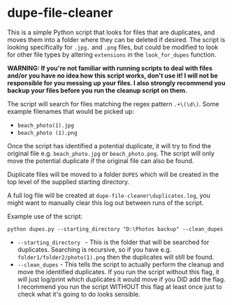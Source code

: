 # dupe-file-cleaner

This is a simple Python script that looks for files that are duplicates, and moves them into a folder where they can be deleted if desired. The script is looking specifically for `.jpg.` and `.png` files, but could be modified to look for other file types by altering `extensions` in the `look_for_dupes` function.

**WARNING: If you're not familiar with running scripts to deal with files and/or you have no idea how this script works, don't use it! I will not be responsible for you messing up your files. I also strongly recommend you backup your files before you run the cleanup script on them.**

The script will search for files matching the regex pattern `.+\(\d\)`. Some example filenames that would be picked up:
* `beach_photo(1).jpg`
* `beach_photo (1).png`

Once the script has identified a potential duplicate, it will try to find the original file e.g. `beach_photo.jpg` or `beach_photo.png`. The script will only move the potential duplicate if the original file can also be found.

Duplicate files will be moved to a folder `DUPES` which will be created in the top level of the supplied starting directory.

A full log file will be created at `dupe-file-cleaner\duplicates.log`, you might want to manually clear this log out between runs of the script.

Example use of the script:
```
python dupes.py --starting_directory "D:\Photos backup" --clean_dupes
```

* `--starting_directory ` - This is the folder that will be searched for duplicates. Searching is recursive, so if you have e.g. `folder1/folder2/photo(1).png` then the duplicates will still be found.
* `--clean_dupes` - This tells the script to actually perform the cleanup and move the identified duplicates. If you run the script without this flag, it will just log/print which duplicates it would move if you DID add the flag. I recommend you run the script WITHOUT this flag at least once just to check what it's going to do looks sensible.